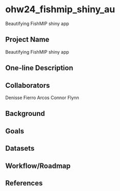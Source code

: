 # ohw24_fishmip_shiny_au
Beautifying FishMIP shiny app

## Project Name
Beautifying FishMIP shiny app

## One-line Description

## Collaborators
Denisse Fierro Arcos
Connor Flynn

## Background

## Goals

## Datasets

## Workflow/Roadmap

## References
